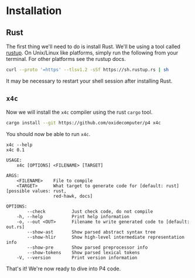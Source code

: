 # Installation

## Rust

The first thing we'll need to do is install Rust. We'll be using a tool called
[rustup](https://rustup.rs/). On Unix/Linux like platforms, simply run the
following from your terminal. For other platforms see the rustup docs.

```bash
curl --proto '=https' --tlsv1.2 -sSf https://sh.rustup.rs | sh
```

It may be necessary to restart your shell session after installing Rust.

## `x4c`

Now we will install the `x4c` compiler using the rust `cargo` tool.

```bash
cargo install --git https://github.com/oxidecomputer/p4 x4c
```

You should now be able to run `x4c`.

```
x4c --help
x4c 0.1

USAGE:
    x4c [OPTIONS] <FILENAME> [TARGET]

ARGS:
    <FILENAME>    File to compile
    <TARGET>      What target to generate code for [default: rust] [possible values: rust,
                  red-hawk, docs]

OPTIONS:
        --check          Just check code, do not compile
    -h, --help           Print help information
    -o, --out <OUT>      Filename to write generated code to [default: out.rs]
        --show-ast       Show parsed abstract syntax tree
        --show-hlir      Show high-level intermediate representation info
        --show-pre       Show parsed preprocessor info
        --show-tokens    Show parsed lexical tokens
    -V, --version        Print version information
```

That's it! We're now ready to dive into P4 code.

